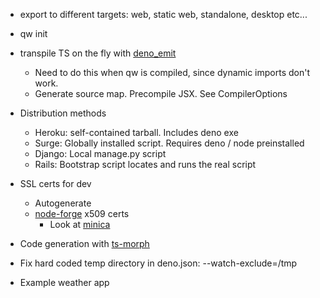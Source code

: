 - export to different targets: web, static web, standalone, desktop etc...

- qw init

- transpile TS on the fly with [deno_emit](https://github.com/denoland/deno_emit)

  - Need to do this when qw is compiled, since dynamic imports don't work.
  - Generate source map. Precompile JSX. See CompilerOptions

- Distribution methods

  - Heroku: self-contained tarball. Includes deno exe
  - Surge: Globally installed script. Requires deno / node preinstalled
  - Django: Local manage.py script
  - Rails: Bootstrap script locates and runs the real script

- SSL certs for dev

  - Autogenerate
  - [node-forge](https://github.com/digitalbazaar/forge) x509 certs
    - Look at [minica](https://github.com/jsha/minica/blob/master/main.go)

- Code generation with [ts-morph](https://ts-morph.com/)

- Fix hard coded temp directory in deno.json: --watch-exclude=/tmp

- Example weather app
